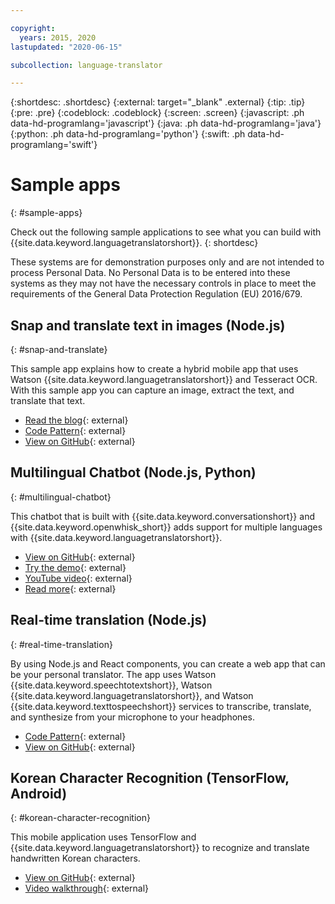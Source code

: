 ```yaml
---

copyright:
  years: 2015, 2020
lastupdated: "2020-06-15"

subcollection: language-translator

---
```


{:shortdesc: .shortdesc}
{:external: target="_blank" .external}
{:tip: .tip}
{:pre: .pre}
{:codeblock: .codeblock}
{:screen: .screen}
{:javascript: .ph data-hd-programlang='javascript'}
{:java: .ph data-hd-programlang='java'}
{:python: .ph data-hd-programlang='python'}
{:swift: .ph data-hd-programlang='swift'}

# Sample apps
{: #sample-apps}

Check out the following sample applications to see what you can build with {{site.data.keyword.languagetranslatorshort}}.
{: shortdesc}

These systems are for demonstration purposes only and are not intended to process Personal Data. No Personal Data is to be entered into these systems as they may not have the necessary controls in place to meet the requirements of the General Data Protection Regulation (EU) 2016/679.

## Snap and translate text in images (Node.js)
{: #snap-and-translate}

This sample app explains how to create a hybrid mobile app that uses Watson {{site.data.keyword.languagetranslatorshort}} and Tesseract OCR. With this sample app you can capture an image, extract the text, and translate that text.

- [Read the blog](https://developer.ibm.com/announcements/snap-translate-using-tesseract-ocr-watson-language-translator/){: external}
- [Code Pattern](https://developer.ibm.com/patterns/snap-translate-using-tesseract-ocr-watson-language-translator/){: external}
- [View on GitHub](https://github.com/IBM/snap-and-translate){: external}

## Multilingual Chatbot (Node.js, Python)
{: #multilingual-chatbot}

This chatbot that is built with {{site.data.keyword.conversationshort}} and {{site.data.keyword.openwhisk_short}} adds support for multiple languages with {{site.data.keyword.languagetranslatorshort}}.

- [View on GitHub](https://github.com/with-watson/multilingual-chatbot){: external}
- [Try the demo](https://multilingual-chatbot.mybluemix.net/){: external}
- [YouTube video](https://www.youtube.com/watch?v=d7DXydORTME){: external}
- [Read more](https://medium.com/ibm-watson/build-multilingual-chatbots-with-watson-language-translator-watson-assistant-8c38247e8af1){: external}

## Real-time translation (Node.js)
{: #real-time-translation}

By using Node.js and React components, you can create a web app that can be your personal translator. The app uses Watson {{site.data.keyword.speechtotextshort}}, Watson {{site.data.keyword.languagetranslatorshort}}, and Watson {{site.data.keyword.texttospeechshort}} services to transcribe, translate, and synthesize from your microphone to your headphones.

- [Code Pattern](https://developer.ibm.com/components/watson-apis/patterns/build-a-real-time-translation-service-with-watson-api-kit){: external}
- [View on GitHub](https://github.com/ibm/watson-speech-translator){: external}

## Korean Character Recognition (TensorFlow, Android)
{: #korean-character-recognition}

This mobile application uses TensorFlow and {{site.data.keyword.languagetranslatorshort}} to recognize and translate handwritten Korean characters.

- [View on GitHub](https://github.com/IBM/tensorflow-hangul-recognition){: external}
- [Video walkthrough](https://www.youtube.com/watch?v=Ynusw4RcyRY){: external}
